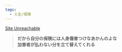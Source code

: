 ```yaml
---
tags:
  - 人生/保険
---
```

[Site Unreachable](http://blog.livedoor.jp/kinisoku/archives/5603370.html)

>**だから自分の保険には人身傷害つけなあかんのよな  
加害者が払わない分を立て替えてくれる**

